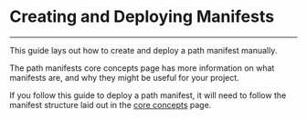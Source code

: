 # Creating and Deploying Manifests

---

This guide lays out how to create and deploy a path manifest manually. 

The path manifests core concepts page has more information on what manifests are, and why they might be useful for your project. 

If you follow this guide to deploy a path manifest, it will need to follow the manifest structure laid out in the [core concepts](https://cookbook.arweave.dev/concepts/manifests.html) page.